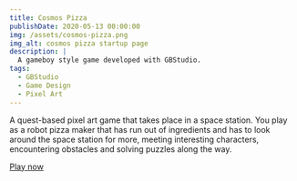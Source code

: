 ```yaml
---
title: Cosmos Pizza
publishDate: 2020-05-13 00:00:00
img: /assets/cosmos-pizza.png
img_alt: cosmos pizza startup page
description: |
  A gameboy style game developed with GBStudio.
tags:
  - GBStudio
  - Game Design
  - Pixel Art
---
```


A quest-based pixel art game that takes place in a space station. You play as a robot pizza maker that has run out of ingredients and has to look around the space station for more, meeting interesting characters, encountering obstacles and solving puzzles along the way.

[Play now](https://kschuygon.itch.io/cosmos-pizza-adventure)